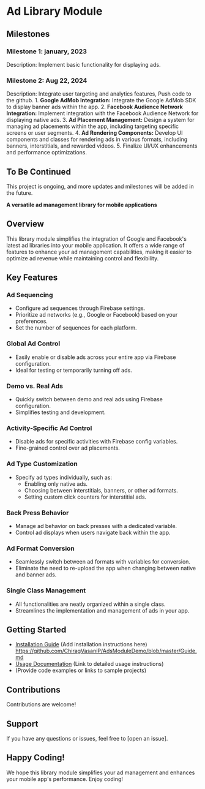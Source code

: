 # Ad Library Module

## Milestones

### Milestone 1: january, 2023

Description: Implement basic functionality for displaying ads.

### Milestone 2: Aug 22, 2024

Description: Integrate user targeting and analytics features, Push code to the github.
           1. **Google AdMob Integration:** Integrate the Google AdMob SDK to display banner ads within the app.
           2. **Facebook Audience Network Integration:** Implement integration with the Facebook Audience Network for displaying native ads.
           3. **Ad Placement Management:** Design a system for managing ad placements within the app, including targeting specific screens or user segments.
           4. **Ad Rendering Components:** Develop UI components and classes for rendering ads in various formats, including banners, interstitials, and rewarded videos.
           5. Finalize UI/UX enhancements and performance optimizations.


## To Be Continued

This project is ongoing, and more updates and milestones will be added in the future.

**A versatile ad management library for mobile applications**

## Overview

This library module simplifies the integration of Google and Facebook's latest ad libraries into your mobile application. It offers a wide range of features to enhance your ad management capabilities, making it easier to optimize ad revenue while maintaining control and flexibility.

## Key Features

### Ad Sequencing

- Configure ad sequences through Firebase settings.
- Prioritize ad networks (e.g., Google or Facebook) based on your preferences.
- Set the number of sequences for each platform.

### Global Ad Control

- Easily enable or disable ads across your entire app via Firebase configuration.
- Ideal for testing or temporarily turning off ads.

### Demo vs. Real Ads

- Quickly switch between demo and real ads using Firebase configuration.
- Simplifies testing and development.

### Activity-Specific Ad Control

- Disable ads for specific activities with Firebase config variables.
- Fine-grained control over ad placements.

### Ad Type Customization

- Specify ad types individually, such as:
  - Enabling only native ads.
  - Choosing between interstitials, banners, or other ad formats.
  - Setting custom click counters for interstitial ads.

### Back Press Behavior

- Manage ad behavior on back presses with a dedicated variable.
- Control ad displays when users navigate back within the app.

### Ad Format Conversion

- Seamlessly switch between ad formats with variables for conversion.
- Eliminate the need to re-upload the app when changing between native and banner ads.

### Single Class Management

- All functionalities are neatly organized within a single class.
- Streamlines the implementation and management of ads in your app.

## Getting Started

- [Installation Guide](#) (Add installation instructions here)
https://github.com/ChiragVasaniP/AdsModuleDemo/blob/master/Guide.md
- [Usage Documentation](#) (Link to detailed usage instructions)
-  (Provide code examples or links to sample projects)



## Contributions

Contributions are welcome! 

## Support

If you have any questions or issues, feel free to [open an issue].

## Happy Coding!

We hope this library module simplifies your ad management and enhances your mobile app's performance. Enjoy coding!
